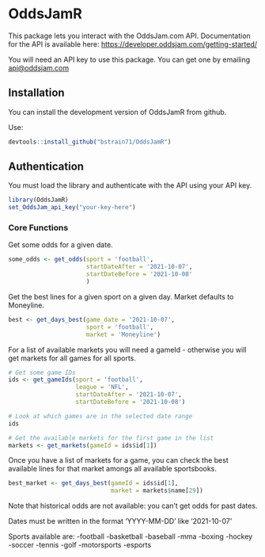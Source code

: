 
<!-- README.md is generated from README.Rmd. Please edit that file -->

# OddsJamR

<!-- badges: start -->
<!-- badges: end -->

This package lets you interact with the OddsJam.com API. Documentation
for the API is available here:
<https://developer.oddsjam.com/getting-started/>

You will need an API key to use this package. You can get one by
emailing <api@oddsjam.com>

## Installation

You can install the development version of OddsJamR from github.

Use:

``` r
devtools::install_github("bstrain71/OddsJamR")
```

## Authentication

You must load the library and authenticate with the API using your API
key.

``` r
library(OddsJamR)
set_OddsJam_api_key("your-key-here")
```

### Core Functions

Get some odds for a given date.

``` r
some_odds <- get_odds(sport = 'football',
                      startDateAfter = '2021-10-07',
                      startDateBefore = '2021-10-08'
                      )
```

Get the best lines for a given sport on a given day. Market defaults to
Moneyline.

``` r
best <- get_days_best(game_date = '2021-10-07',
                      sport = 'football',
                      market = 'Moneyline')
```

For a list of available markets you will need a gameId - otherwise you
will get markets for all games for all sports.

``` r
# Get some game IDs
ids <- get_gameIds(sport = 'football',
                   league = 'NFL',
                   startDateAfter = '2021-10-07',
                   startDateBefore = '2021-10-08')

# Look at which games are in the selected date range
ids

# Get the available markets for the first game in the list
markets <- get_markets(gameId = ids$id[1])
```

Once you have a list of markets for a game, you can check the best
available lines for that market amongs all available sportsbooks.

``` r
best_market <- get_days_best(gameId = ids$id[1],
                             market = markets$name[29])
```

Note that historical odds are not available: you can’t get odds for past
dates.

Dates must be written in the format ‘YYYY-MM-DD’ like ‘2021-10-07’

Sports available are: -football -basketball -baseball -mma -boxing
-hockey -soccer -tennis -golf -motorsports -esports
